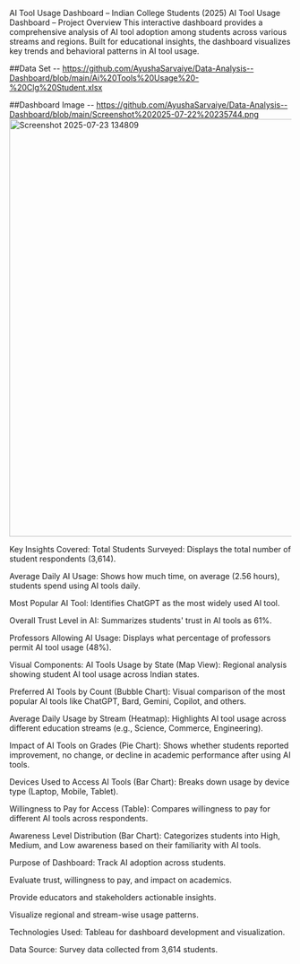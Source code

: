 AI Tool Usage Dashboard – Indian College Students (2025)
AI Tool Usage Dashboard – Project Overview 
This interactive dashboard provides a comprehensive analysis of AI tool adoption among students across various streams and regions. Built for educational insights, the dashboard visualizes key trends and behavioral patterns in AI tool usage.

 ##Data Set -- https://github.com/AyushaSarvaiye/Data-Analysis--Dashboard/blob/main/Ai%20Tools%20Usage%20-%20Clg%20Student.xlsx
 
 ##Dashboard Image -- https://github.com/AyushaSarvaiye/Data-Analysis--Dashboard/blob/main/Screenshot%202025-07-22%20235744.png  
 <img width="1329" height="745" alt="Screenshot 2025-07-23 134809" src="https://github.com/user-attachments/assets/bfdea938-fa25-4f60-a01c-82d79bf2b773" />

 
Key Insights Covered:
Total Students Surveyed:
Displays the total number of student respondents (3,614).

Average Daily AI Usage:
Shows how much time, on average (2.56 hours), students spend using AI tools daily.

Most Popular AI Tool:
Identifies ChatGPT as the most widely used AI tool.

Overall Trust Level in AI:
Summarizes students' trust in AI tools as 61%.

Professors Allowing AI Usage:
Displays what percentage of professors permit AI tool usage (48%).

Visual Components:
AI Tools Usage by State (Map View):
Regional analysis showing student AI tool usage across Indian states.

Preferred AI Tools by Count (Bubble Chart):
Visual comparison of the most popular AI tools like ChatGPT, Bard, Gemini, Copilot, and others.

Average Daily Usage by Stream (Heatmap):
Highlights AI tool usage across different education streams (e.g., Science, Commerce, Engineering).

Impact of AI Tools on Grades (Pie Chart):
Shows whether students reported improvement, no change, or decline in academic performance after using AI tools.

Devices Used to Access AI Tools (Bar Chart):
Breaks down usage by device type (Laptop, Mobile, Tablet).

Willingness to Pay for Access (Table):
Compares willingness to pay for different AI tools across respondents.

Awareness Level Distribution (Bar Chart):
Categorizes students into High, Medium, and Low awareness based on their familiarity with AI tools.

Purpose of Dashboard:
Track AI adoption across students.

Evaluate trust, willingness to pay, and impact on academics.

Provide educators and stakeholders actionable insights.

Visualize regional and stream-wise usage patterns.

Technologies Used:
Tableau for dashboard development and visualization.

Data Source: Survey data collected from 3,614 students.

